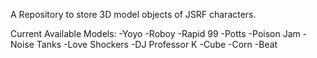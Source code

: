 A Repository to store 3D model objects of JSRF characters.

Current Available Models:
	-Yoyo
	-Roboy
	-Rapid 99
	-Potts
	-Poison Jam
	-Noise Tanks
	-Love Shockers
	-DJ Professor K
	-Cube
	-Corn
	-Beat